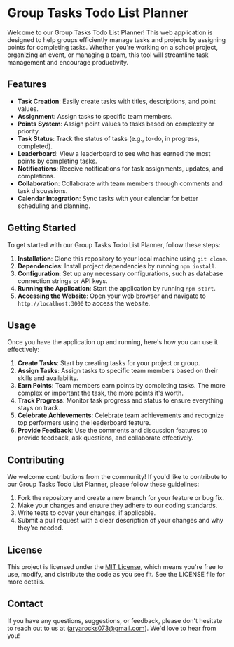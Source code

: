 # Group Tasks Todo List Planner

Welcome to our Group Tasks Todo List Planner! This web application is designed to help groups efficiently manage tasks and projects by assigning points for completing tasks. Whether you're working on a school project, organizing an event, or managing a team, this tool will streamline task management and encourage productivity.

## Features

- **Task Creation**: Easily create tasks with titles, descriptions, and point values.
- **Assignment**: Assign tasks to specific team members.
- **Points System**: Assign point values to tasks based on complexity or priority.
- **Task Status**: Track the status of tasks (e.g., to-do, in progress, completed).
- **Leaderboard**: View a leaderboard to see who has earned the most points by completing tasks.
- **Notifications**: Receive notifications for task assignments, updates, and completions.
- **Collaboration**: Collaborate with team members through comments and task discussions.
- **Calendar Integration**: Sync tasks with your calendar for better scheduling and planning.

## Getting Started

To get started with our Group Tasks Todo List Planner, follow these steps:

1. **Installation**: Clone this repository to your local machine using `git clone`.
2. **Dependencies**: Install project dependencies by running `npm install`.
3. **Configuration**: Set up any necessary configurations, such as database connection strings or API keys.
4. **Running the Application**: Start the application by running `npm start`.
5. **Accessing the Website**: Open your web browser and navigate to `http://localhost:3000` to access the website.

## Usage

Once you have the application up and running, here's how you can use it effectively:

1. **Create Tasks**: Start by creating tasks for your project or group.
2. **Assign Tasks**: Assign tasks to specific team members based on their skills and availability.
3. **Earn Points**: Team members earn points by completing tasks. The more complex or important the task, the more points it's worth.
4. **Track Progress**: Monitor task progress and status to ensure everything stays on track.
5. **Celebrate Achievements**: Celebrate team achievements and recognize top performers using the leaderboard feature.
6. **Provide Feedback**: Use the comments and discussion features to provide feedback, ask questions, and collaborate effectively.

## Contributing

We welcome contributions from the community! If you'd like to contribute to our Group Tasks Todo List Planner, please follow these guidelines:

1. Fork the repository and create a new branch for your feature or bug fix.
2. Make your changes and ensure they adhere to our coding standards.
3. Write tests to cover your changes, if applicable.
4. Submit a pull request with a clear description of your changes and why they're needed.

## License

This project is licensed under the [MIT License](LICENSE), which means you're free to use, modify, and distribute the code as you see fit. See the LICENSE file for more details.

## Contact

If you have any questions, suggestions, or feedback, please don't hesitate to reach out to us at (aryarocks073@gmail.com). We'd love to hear from you!
